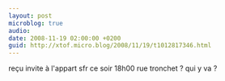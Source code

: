 ```yaml
---
layout: post
microblog: true
audio: 
date: 2008-11-19 02:00:00 +0200
guid: http://xtof.micro.blog/2008/11/19/t1012817346.html
---
```

reçu invite à l'appart sfr ce soir 18h00 rue tronchet ? qui y va ?
